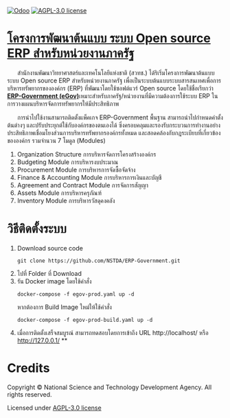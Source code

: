 
[![Odoo](https://img.shields.io/badge/odoo-v15.0-a3478a)](https://github.com/odoo/odoo/tree/15.0)
[![AGPL-3.0 license](https://img.shields.io/badge/license-AGPL--3.0-success})](LICENSE)


# [ โครงการพัฒนาต้นแบบ ระบบ Open source ERP สำหรับหน่วยงานภาครัฐ   ](https://www.nstda.or.th/erp-government/)



&nbsp;&nbsp;&nbsp;&nbsp;&nbsp;&nbsp;สำนักงานพัฒนาวิทยาศาสตร์และเทคโนโลยีแห่งชาติ (สวทช.)  ได้ริเริ่มโครงการพัฒนาต้นแบบ ระบบ Open source ERP สำหรับหน่วยงานภาครัฐ   เพื่อเป็นระบบต้นแบบระบบสารสนเทศเพื่อการบริหารทรัพยากรขององค์กร (ERP) ที่พัฒนาโดยใช้ซอฟต์แวร์ Open source โดยใช้ชื่อเรียกว่า  [**ERP-Government (eGov)**](https://www.nstda.or.th/erp-government/)เหมาะสำหรับภาครัฐ/หน่วยงานที่มีความต้องการใช้ระบบ ERP ในการวางแผนบริหารจัดการทรัพยากรให้มีประสิทธิภาพ

&nbsp;&nbsp;&nbsp;&nbsp;&nbsp;&nbsp;การนำไปใช้งานสามารถติดตั้งแพ็คเกจ ERP-Government  พื้นฐาน สามารถนำไปกำหนดค่าตั้งต้นต่างๆ และปรับประยุกต์ใช้กับองค์กรของตนเองได้ ซึ่งครอบคลุมและรองรับกระบวนการทำงานอย่างประสิทธิภาพเชื่อมโยงส่วนการบริหารทรัพยากรองค์กรทั้งหมด และสอดคล้องกับกฎระเบียบที่เกี่ยวข้องขององค์กร รวมจำนวน 7 โมดูล (Modules)

1. Organization Structure การบริหารจัดการโครงสร้างองค์กร
2. Budgeting Module การบริหารงบประมาณ
3. Procurement Module การบริหารการจัดซื้อจัดจ้าง
4. Finance & Accounting Module การบริหารการเงินและบัญชี
5. Agreement and Contract Module การจัดการสัญญา
6. Assets Module การบริหารครุภัณฑ์
7. Inventory Module การบริหารวัสดุคงคลัง

# วิธีติดตั้งระบบ

1. Download source code
    ```
    git clone https://github.com/NSTDA/ERP-Government.git
    ```
2. ไปที่ Folder ที่ Download
3. รัน Docker image โดยใช้คำสั่ง
    ```
    docker-compose -f egov-prod.yaml up -d
    ```
    หากต้องการ Build Image ใหม่ให้ใช้คำสั่ง
    ```
    docker-compose -f egov-prod-build.yaml up -d
    ```
4. เมื่อการติดตั้งเสร็จสมบูรณ์ สามารถทดสอบโดยการเข้าถึง URL http://localhost/ หรือ http://127.0.0.1/
**


# Credits

Copyright © National Science and Technology Development Agency. All rights reserved.

Licensed under [AGPL-3.0 license](LICENSE)

